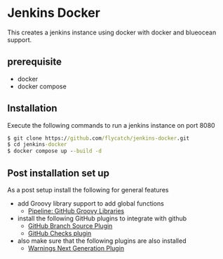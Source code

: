 # Jenkins Docker

This creates a jenkins instance using docker with docker and blueocean support.

## prerequisite
- docker
- docker compose

## Installation

Execute the following commands to run a jenkins instance on port 8080
```cmd
$ git clone https://github.com/flycatch/jenkins-docker.git
$ cd jenkins-docker
$ docker compose up --build -d
```

## Post installation set up
As a post setup install the following for general features

- add Groovy library support to add global functions
    - [Pipeline: GitHub Groovy Libraries](https://plugins.jenkins.io/pipeline-github-lib/)
- install the following GitHub plugins to integrate with github
    - [GitHub Branch Source Plugin](https://plugins.jenkins.io/github-branch-source/)
    - [GitHub Checks plugin](https://plugins.jenkins.io/github-checks/)
- also make sure that the following plugins are also installed
    - [Warnings Next Generation Plugin](https://plugins.jenkins.io/warnings-ng/)
